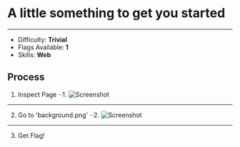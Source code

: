 # A little something to get you started
------

* Difficulty: **Trivial**
* Flags Available: **1**
* Skills: **Web**

## Process
1. Inspect Page
⋅⋅1. ![Screenshot](https://i.imgur.com/Zjawfha.png)

------

2. Go to 'background.png'
⋅⋅2. ![Screenshot](https://i.imgur.com/B2X4WP0.png)

------

3. Get Flag!
